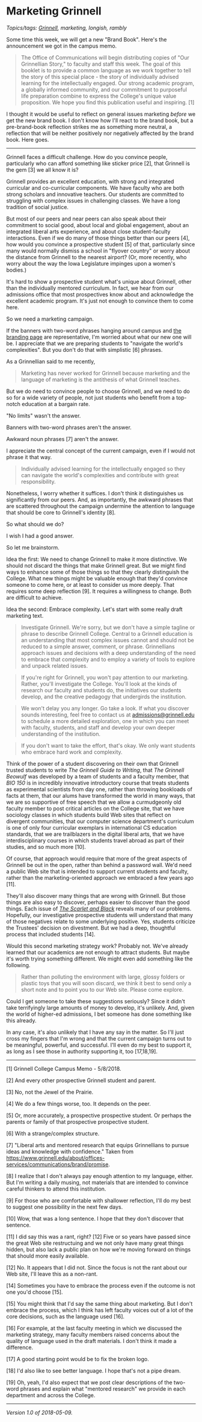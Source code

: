 Marketing Grinnell
==================

*Topics/tags: [Grinnell](index-grinnell), marketing, longish, rambly*

Some time this week, we will get a new "Brand Book".  Here's the announcement
we got in the campus memo.

> The Office of Communications will begin distributing copies of "Our
Grinnellian Story," to faculty and staff this week. The goal of this
booklet is to provide a common language as we work together to tell the
story of this special place - the story of individually advised learning
for the intellectually engaged. Our strong academic program, a globally
informed community, and our commitment to purposeful life preparation
combine to express the College's unique value proposition. We hope you
find this publication useful and inspiring. [1]

I thought it would be useful to reflect on general issues marketing
*before* we get the new brand book.  I don't know how I'll react to the
brand book, but a pre-brand-book reflection strikes me as something more
neutral, a reflection that will be neither positively nor negatively
affected by the brand book.  Here goes.

---

Grinnell faces a difficult challenge.  How do you convince people,
particularly who can afford something like sticker price [2], that
Grinnell is the gem [3] we all know it is?

Grinnell provides an excellent education, with strong and integrated
curricular and co-curricular components.  We have faculty who are both
strong scholars and innovative teachers.  Our students are committed to
struggling with complex issues in challenging classes.  We have a long
tradition of social justice.

But most of our peers and near peers can also speak about their commitment
to social good, about local and global engagement, about an integrated
liberal arts experience, and about close student-faculty interactions.
Even if we do many of those things better than our peers [4], how would
you convince a prospective student [5] of that, particularly since many
would normally dismiss a school in "flyover country" or worry about the
distance from Grinnell to the nearest airport?  (Or, more recently, who
worry about the way the Iowa Legislature impinges upon a women's bodies.)

It's hard to show a prospective student what's unique about Grinnell,
other than the individually mentored curriculum.   In fact, we hear from
our admissions office that most prospectives know about and acknowledge
the excellent academic program.  It's just not enough to convince them
to come here.

So we need a marketing campaign.

If the banners with two-word phrases
hanging around campus and [the branding
page](https://www.grinnell.edu/about/offices-services/communications/brand/promise)
are representative, I'm worried about what our new one will be.
I appreciate that we are preparing students to "navigate the world's
complexities".  But you don't do that with simplistic [6] phrases.

As a Grinnellian said to me recently,

> Marketing has never worked for Grinnell because marketing and the
language of marketing is the antithesis of what Grinnell teaches.

But we do need to convince people to choose Grinnell, and we need to do
so for a wide variety of people, not just students who benefit from a
top-notch education at a bargain rate.

"No limits" wasn't the answer.

Banners with two-word phrases aren't the answer.

Awkward noun phrases [7] aren't the answer.

I appreciate the central concept of the current campaign, even if I
would not phrase it that way.

> Individually advised learning for the intellectually engaged so
they can navigate the world's complexities and contribute with great
responsibility.

Nonetheless, I worry whether it suffices.  I don't think it distinguishes
us significantly from our peers.  And, as importantly, the awkward phrases
that are scattered throughout the campaign undermine the attention to
language that should be core to Grinnell's identity [8].

So what should we do?

I wish I had a good answer.

So let me brainstorm.

Idea the first: We need to change Grinnell to make it more distinctive.
We should not discard the things that make Grinnell great.  But we might
find ways to enhance some of those things so that they clearly distinguish
the College.  What new things might be valuable enough that they'd convince 
someone to come here, or at least to consider us more deeply.  That
requires some deep reflection [9].  It requires a willingness to change.
Both are difficult to achieve.

Idea the second: Embrace complexity.  Let's start with some really draft
marketing text.

> Investigate Grinnell.  We're sorry, but we don't have a simple tagline
or phrase to describe Grinnell College.  Central to a Grinnell education
is an understanding that most complex issues cannot and should not be
reduced to a simple answer, comment, or phrase.  Grinnellians approach
issues and decisions with a deep understanding of the need to embrace
that complexity and to employ a variety of tools to explore and unpack
related issues.

> If you're right for Grinnell, you won't pay attention to our marketing.
Rather, you'll investigate the College.  You'll look at the kinds of
research our faculty and students do, the initiatives our students develop,
and the creative pedagogy that undergirds the institution.

> We won't delay you any longer.  Go take a look.  If what you discover
sounds interesting, feel free to contact us at admissions@grinnell.edu
to schedule a more detailed exploration, one in which you can meet
with faculty, students, and staff and develop your own deeper understanding
of the institution.

> If you don't want to take the effort, that's okay.  We only want 
students who embrace hard work and complexity.

Think of the power of a student discovering on their own that Grinnell
trusted students to write _The Grinnell Guide to Writing_, that _The
Grinnell Beowulf_ was developed by a team of students and a faculty
member, that _BIO 150_ is in incredibly innovative introductory course
that treats students as experimental scientists from day one, rather than
throwing bookloads of facts at them, that our alums have transformed
the world in many ways, that we are so supportive of free speech that
we allow a curmudgeonly old faculty member to post critical articles
on the College site, that we have sociology classes in which students
build Web sites that reflect on divergent communities, that our computer
science department's curriculum is one of only four curricular exemplars
in international CS education standards, that we are trailblazers in
the digital liberal arts, that we have interdisciplinary courses in which
students travel abroad as part of their studies, and so much more [10].

Of course, that approach would require that more of the great aspects
of Grinnell be out in the open, rather than behind a password wall.  We'd
need a public Web site that is intended to support current students and 
faculty, rather than the marketing-oriented approach we embraced a few
years ago [11].

They'll also discover many things that are wrong with Grinnell.  But those
things are also easy to discover, perhaps easier to discover than the
good things.  Each issue of _[The Scarlet and
Black](http://www.thesandb.com/)_ reveals many of our problems.
Hopefully, our investigative prospective students will understand
that many of those negatives relate to some underlying positive.  Yes,
students criticize the Trustees' decision on divestment.  But we had a
deep, thoughtful process that included students [14].

Would this second marketing strategy work?  Probably not.  We've already
learned that our academics are not enough to attract students.  But
maybe it's worth trying something different.  We might even add
something like the following.

> Rather than polluting the environment with large, glossy folders
or plastic toys that you will soon discard, we think it best to send
only a short note and to point you to our Web site.  Please come explore.

Could I get someone to take these suggestions seriously?  Since it didn't
take terrifyingly large amounts of money to develop, it's unlikely.  And,
given the world of higher-ed admissions, I bet someone has done something
like this already.

In any case, it's also unlikely that I have any say in the matter.
So I'll just cross my fingers that I'm wrong and that the current campaign
turns out to be meaningful, powerful, and successful.  I'll even do my
best to support it, as long as I see those in authority supporting it,
too [17,18,19].

---

[1] Grinnell College Campus Memo - 5/8/2018.

[2] And every other prospective Grinnell student and parent.

[3] No, not the Jewel of the Prairie.

[4] We do a few things worse, too.  It depends on the peer.

[5] Or, more accurately, a prospective prospective student.  Or perhaps
the parents or family of that prospective prospective student.

[6] With a strange/complex structure.

[7] "Liberal arts and mentored research that equips Grinnellians to pursue ideas and knowledge with confidence."  Taken from <https://www.grinnell.edu/about/offices-services/communications/brand/promise>.

[8] I realize that I don't always pay enough attention to my language,
either.  But I'm writing a daily musing, not materials that are intended
to convince careful thinkers to attend this institution.

[9] For those who are comfortable with shallower reflection, I'll do
my best to suggest one possibility in the next few days.

[10] Wow, that was a long sentence.  I hope that they don't discover that
sentence.

[11] I did say this was a rant, right?  [12] Five or so years have passed
since the great Web site restructuing and we not only have many great
things hidden, but also lack a public plan on how we're moving forward
on things that should more easily available.

[12] No.  It appears that I did not.  Since the focus is not the rant
about our Web site, I'll leave this as a non-rant.

[14] Sometimes you have to embrace the process even if the outcome is not
one you'd choose [15].

[15] You might think that I'd say the same thing about marketing.  But
I don't embrace the process, which I think has left faculty voices out
of a lot of the core decisions, such as the language used [16].

[16] For example, at the last faculty meeting in which we discussed the
marketing strategy, many faculty members raised concerns about the
quality of language used in the draft materials.  I don't think it made
a difference.

[17] A good starting point would be to fix the broken logo.

[18] I'd also like to see better language.  I hope that's not a pipe dream.

[19] Oh, yeah, I'd also expect that we post clear descriptions of the
two-word phrases and explain what "mentored research" we provide in
each department and across the College.

---

*Version 1.0 of 2018-05-09.*
